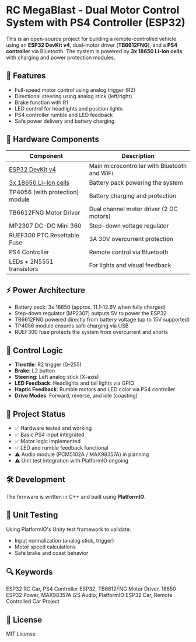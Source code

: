 # RC MegaBlast - Dual Motor Control System with PS4 Controller (ESP32)

This is an open-source project for building a remote-controlled vehicle using an **ESP32 DevKit v4**, dual-motor driver (**TB6612FNG**), and a **PS4 controller** via Bluetooth. The system is powered by **3x 18650 Li-Ion cells** with charging and power protection modules.

## 🔧 Features

- Full-speed motor control using analog trigger (R2)
- Directional steering using analog stick (left/right)
- Brake function with R1
- LED control for headlights and position lights
- PS4 controller rumble and LED feedback
- Safe power delivery and battery charging

## 🧩 Hardware Components

| Component                                                                               | Description                                  |
| --------------------------------------------------------------------------------------- | -------------------------------------------- |
| [ESP32 DevKit v4](https://www.espressif.com/en/products/devkits/esp32-devkitc/overview) | Main microcontroller with Bluetooth and WiFi |
| [3x 18650 Li-Ion cells](https://pl.aliexpress.com/item/1005008533683033.html)           | Battery pack powering the system             |
| TP4056 (with protection) module                                                         | Battery charging and protection              |
| TB6612FNG Motor Driver                                                                  | Dual channel motor driver (2 DC motors)      |
| MP2307 DC-DC Mini 360                                                                   | Step-down voltage regulator                  |
| RUEF300 PTC Resettable Fuse                                                             | 3A 30V overcurrent protection                |
| PS4 Controller                                                                          | Remote control via Bluetooth                 |
| LEDs + 2N5551 transistors                                                               | For lights and visual feedback               |

## ⚡ Power Architecture

- Battery pack: 3x 18650 (approx. 11.1–12.6V when fully charged)
- Step-down regulator (MP2307) outputs 5V to power the ESP32
- TB6612FNG powered directly from battery voltage (up to 15V supported)
- TP4056 module ensures safe charging via USB
- RUEF300 fuse protects the system from overcurrent and shorts

## 🚗 Control Logic

- **Throttle**: R2 trigger (0–255)
- **Brake**: L2 button
- **Steering**: Left analog stick (X-axis)
- **LED Feedback**: Headlights and tail lights via GPIO
- **Haptic Feedback**: Rumble motors and LED color via PS4 controller
- **Drive Modes**: Forward, reverse, and idle (coasting)

## 💪 Project Status

- ✅ Hardware tested and working
- ✅ Basic PS4 input integrated
- ✅ Motor logic implemented
- ✅ LED and rumble feedback functional
- ⚠️ Audio module (PCM5102A / MAX98357A) in planning
- ⚠️ Unit test integration with PlatformIO ongoing

## 🛠️ Development

The firmware is written in C++ and built using **PlatformIO**.

## 🧪 Unit Testing

Using PlatformIO's Unity test framework to validate:

- Input normalization (analog stick, trigger)
- Motor speed calculations
- Safe brake and coast behavior

## 🔍 Keywords

ESP32 RC Car, PS4 Controller ESP32, TB6612FNG Motor Driver, 18650 ESP32 Power, MAX98357A I2S Audio, PlatformIO ESP32 Car, Remote Controlled Car Project

## 📄 License

MIT License

